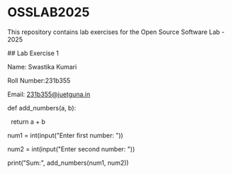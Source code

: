 # OSSLAB2025

This repository contains lab exercises for the Open Source Software Lab - 2025

\## Lab Exercise 1

Name: Swastika Kumari

Roll Number:231b355

Email: 231b355@juetguna.in



def add\_numbers(a, b):

&nbsp;   return a + b

num1 = int(input("Enter first number: "))

num2 = int(input("Enter second number: "))

print("Sum:", add\_numbers(num1, num2))





